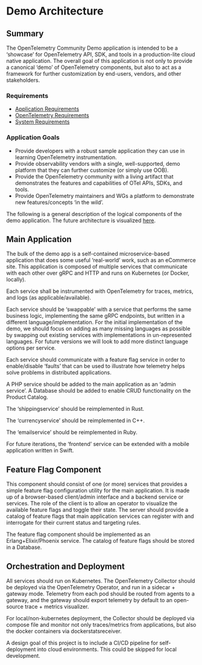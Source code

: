 # Demo Architecture

## Summary

The OpenTelemetry Community Demo application is intended to be a ‘showcase’ for
OpenTelemetry API, SDK, and tools in a production-lite cloud native
application. The overall goal of this application is not only to provide a
canonical ‘demo’ of OpenTelemetry components, but also to act as a framework for
further customization by end-users, vendors, and other stakeholders.

### Requirements

- [Application Requirements](./Application-Requirements.md)
- [OpenTelemetry Requirements](./OpenTelemetry-Requirements.md)
- [System Requirements](./System-Requirements.md)

### Application Goals

- Provide developers with a robust sample application they can use in learning
OpenTelemetry instrumentation.
- Provide observability vendors with a single,
well-supported, demo platform that they can further customize (or simply use
OOB).
- Provide the OpenTelemetry community with a living artifact that
demonstrates the features and capabilities of OTel APIs, SDKs, and tools.
- Provide OpenTelemetry maintainers and WGs a platform to demonstrate new
features/concepts ‘in the wild’.

The following is a general description of the logical components of the demo
application. The future architecture is visualized [here](../docs/v1Graph.md).

## Main Application

The bulk of the demo app is a self-contained
microservice-based application that does some useful ‘real-world’ work, such as
an eCommerce site. This application is composed of multiple services that
communicate with each other over gRPC and HTTP and runs on Kubernetes (or
Docker, locally).

Each service shall be instrumented with OpenTelemetry for traces, metrics, and
logs (as applicable/available).

Each service should be ‘swappable’ with a service that performs the same
business logic, implementing the same gRPC endpoints, but written in a different
language/implementation. For the initial implementation of the demo, we should
focus on adding as many missing languages as possible by swapping out existing
services with implementations in un-represented languages. For future versions
we will look to add more distinct language options per service.

Each service should communicate with a feature flag service in order to
enable/disable ‘faults’ that can be used to illustrate how telemetry helps solve
problems in distributed applications.

A PHP service should be added to the main application as an ‘admin service’. A
Database should be added to enable CRUD functionality on the Product Catalog.

The ‘shippingservice’ should be reimplemented in Rust.

The ‘currencyservice’ should be reimplemented in C++.

The ‘emailservice’ should be reimplemented in Ruby.

For future iterations, the ‘frontend’ service can be extended with a mobile
application written in Swift.

## Feature Flag Component

This component should consist of one (or more) services
that provides a simple feature flag configuration utility for the main
application. It is made up of a browser-based client/admin interface and a
backend service or services. The role of the client is to allow an operator to
visualize the available feature flags and toggle their state. The server should
provide a catalog of feature flags that main application services can register
with and interrogate for their current status and targeting rules.

The feature flag component should be implemented as an Erlang+Elixir/Phoenix
service. The catalog of feature flags should be stored in a Database.

## Orchestration and Deployment

All services should run on Kubernetes. The
OpenTelemetry Collector should be deployed via the OpenTelemetry Operator, and
run in a sidecar + gateway mode. Telemetry from each pod should be routed from
agents to a gateway, and the gateway should export telemetry by default to an
open-source trace + metrics visualizer.

For local/non-kubernetes deployment, the Collector should be deployed via
compose file and monitor not only traces/metrics from applications, but also the
docker containers via dockerstatsreceiver.

A design goal of this project is to include a CI/CD pipeline for self-deployment
into cloud environments. This could be skipped for local development.
